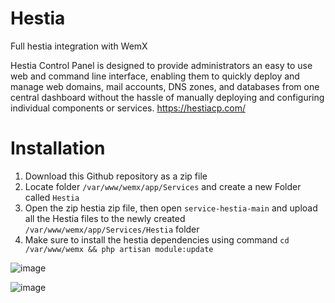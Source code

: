 # Hestia
Full hestia integration with WemX

Hestia Control Panel is designed to provide administrators an easy to use web and command line interface, enabling them to quickly deploy and manage web domains, mail accounts, DNS zones, and databases from one central dashboard without the hassle of manually deploying and configuring individual components or services. 
https://hestiacp.com/

# Installation
1. Download this Github repository as a zip file
2. Locate folder `/var/www/wemx/app/Services` and create a new Folder called `Hestia`
3. Open the zip hestia zip file, then open `service-hestia-main` and upload all the Hestia files to the newly created `/var/www/wemx/app/Services/Hestia` folder
4. Make sure to install the hestia dependencies using command `cd /var/www/wemx && php artisan module:update`
   

![image](https://github.com/WemXPro/service-hestia/assets/58806240/925e81e5-bd37-4f78-9086-ed66d8cc7b02)

![image](https://github.com/WemXPro/service-hestia/assets/58806240/d073e57b-02b6-43b8-8d15-2f1db1bae480)
